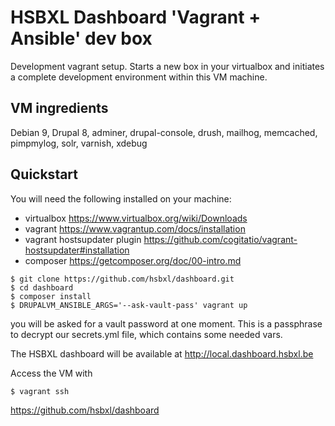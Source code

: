 # HSBXL Dashboard 'Vagrant + Ansible' dev box


Development vagrant setup. 
Starts a new box in your virtualbox and initiates a complete development environment within this VM machine.

## VM ingredients
Debian 9, Drupal 8, adminer, drupal-console, drush, mailhog, memcached, pimpmylog, solr, varnish, xdebug




## Quickstart

You will need the following installed on your machine:
- virtualbox https://www.virtualbox.org/wiki/Downloads
- vagrant https://www.vagrantup.com/docs/installation
- vagrant hostsupdater plugin https://github.com/cogitatio/vagrant-hostsupdater#installation
- composer https://getcomposer.org/doc/00-intro.md

```
$ git clone https://github.com/hsbxl/dashboard.git
$ cd dashboard
$ composer install
$ DRUPALVM_ANSIBLE_ARGS='--ask-vault-pass' vagrant up
```

you will be asked for a vault password at one moment. 
This is a passphrase to decrypt our secrets.yml file, which contains some needed vars.

The HSBXL dashboard will be available at http://local.dashboard.hsbxl.be

Access the VM with
```
$ vagrant ssh
```

https://github.com/hsbxl/dashboard
